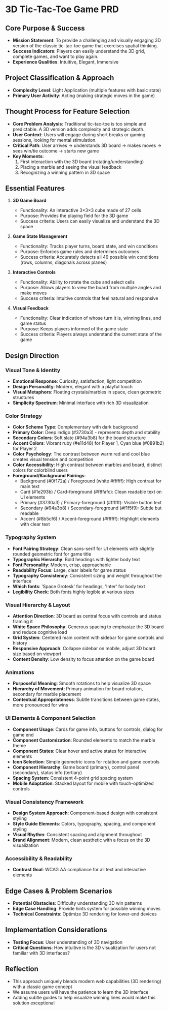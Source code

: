# 3D Tic-Tac-Toe Game PRD

## Core Purpose & Success
- **Mission Statement**: To provide a challenging and visually engaging 3D version of the classic tic-tac-toe game that exercises spatial thinking.
- **Success Indicators**: Players can easily understand the 3D grid, complete games, and want to play again.
- **Experience Qualities**: Intuitive, Elegant, Immersive

## Project Classification & Approach
- **Complexity Level**: Light Application (multiple features with basic state)
- **Primary User Activity**: Acting (making strategic moves in the game)

## Thought Process for Feature Selection
- **Core Problem Analysis**: Traditional tic-tac-toe is too simple and predictable. A 3D version adds complexity and strategic depth.
- **User Context**: Users will engage during short breaks or gaming sessions, looking for mental stimulation.
- **Critical Path**: User arrives → understands 3D board → makes moves → sees win/tie outcome → starts new game
- **Key Moments**: 
  1. First interaction with the 3D board (rotating/understanding)
  2. Placing a marble and seeing the visual feedback
  3. Recognizing a winning pattern in 3D space

## Essential Features
1. **3D Game Board**
   - Functionality: An interactive 3×3×3 cube made of 27 cells
   - Purpose: Provides the playing field for the 3D game
   - Success criteria: Users can easily visualize and understand the 3D space
   
2. **Game State Management**
   - Functionality: Tracks player turns, board state, and win conditions
   - Purpose: Enforces game rules and determines outcomes
   - Success criteria: Accurately detects all 49 possible win conditions (rows, columns, diagonals across planes)

3. **Interactive Controls**
   - Functionality: Ability to rotate the cube and select cells
   - Purpose: Allows players to view the board from multiple angles and make moves
   - Success criteria: Intuitive controls that feel natural and responsive

4. **Visual Feedback**
   - Functionality: Clear indication of whose turn it is, winning lines, and game status
   - Purpose: Keeps players informed of the game state
   - Success criteria: Players always understand the current state of the game

## Design Direction

### Visual Tone & Identity
- **Emotional Response**: Curiosity, satisfaction, light competition
- **Design Personality**: Modern, elegant with a playful touch
- **Visual Metaphors**: Floating crystals/marbles in space, clean geometric structures
- **Simplicity Spectrum**: Minimal interface with rich 3D visualization

### Color Strategy
- **Color Scheme Type**: Complementary with dark background
- **Primary Color**: Deep indigo (#3730a3) - represents depth and stability
- **Secondary Colors**: Soft slate (#94a3b8) for the board structure
- **Accent Colors**: Vibrant ruby (#e11d48) for Player 1, Cyan blue (#0891b2) for Player 2
- **Color Psychology**: The contrast between warm red and cool blue creates visual tension and competition
- **Color Accessibility**: High contrast between marbles and board, distinct colors for colorblind users
- **Foreground/Background Pairings**:
  - Background (#0f172a) / Foreground (white #ffffff): High contrast for main text
  - Card (#1e293b) / Card-foreground (#f8fafc): Clean readable text on UI elements
  - Primary (#3730a3) / Primary-foreground (#ffffff): Visible button text
  - Secondary (#94a3b8) / Secondary-foreground (#f1f5f9): Subtle but readable
  - Accent (#8b5cf6) / Accent-foreground (#ffffff): Highlight elements with clear text

### Typography System
- **Font Pairing Strategy**: Clean sans-serif for UI elements with slightly rounded geometric font for game title
- **Typographic Hierarchy**: Bold headings with lighter body text
- **Font Personality**: Modern, crisp, approachable
- **Readability Focus**: Large, clear labels for game status
- **Typography Consistency**: Consistent sizing and weight throughout the interface
- **Which fonts**: 'Space Grotesk' for headings, 'Inter' for body text
- **Legibility Check**: Both fonts highly legible at various sizes

### Visual Hierarchy & Layout
- **Attention Direction**: 3D board as central focus with controls and status framing it
- **White Space Philosophy**: Generous spacing to emphasize the 3D board and reduce cognitive load
- **Grid System**: Centered main content with sidebar for game controls and history
- **Responsive Approach**: Collapse sidebar on mobile, adjust 3D board size based on viewport
- **Content Density**: Low density to focus attention on the game board

### Animations
- **Purposeful Meaning**: Smooth rotations to help visualize 3D space
- **Hierarchy of Movement**: Primary animation for board rotation, secondary for marble placement
- **Contextual Appropriateness**: Subtle transitions between game states, more pronounced for wins

### UI Elements & Component Selection
- **Component Usage**: Cards for game info, buttons for controls, dialog for game end
- **Component Customization**: Rounded elements to match the marble theme
- **Component States**: Clear hover and active states for interactive elements
- **Icon Selection**: Simple geometric icons for rotation and game controls
- **Component Hierarchy**: Game board (primary), control panel (secondary), status info (tertiary)
- **Spacing System**: Consistent 4-point grid spacing system
- **Mobile Adaptation**: Stacked layout for mobile with touch-optimized controls

### Visual Consistency Framework
- **Design System Approach**: Component-based design with consistent styling
- **Style Guide Elements**: Colors, typography, spacing, and component styling
- **Visual Rhythm**: Consistent spacing and alignment throughout
- **Brand Alignment**: Modern, clean aesthetic with a focus on the 3D visualization

### Accessibility & Readability
- **Contrast Goal**: WCAG AA compliance for all text and interactive elements

## Edge Cases & Problem Scenarios
- **Potential Obstacles**: Difficulty understanding 3D win patterns
- **Edge Case Handling**: Provide hints system for possible winning moves
- **Technical Constraints**: Optimize 3D rendering for lower-end devices

## Implementation Considerations
- **Testing Focus**: User understanding of 3D navigation
- **Critical Questions**: How intuitive is the 3D visualization for users not familiar with 3D interfaces?

## Reflection
- This approach uniquely blends modern web capabilities (3D rendering) with a classic game concept
- We assume users will have the patience to learn the 3D interface
- Adding subtle guides to help visualize winning lines would make this solution exceptional